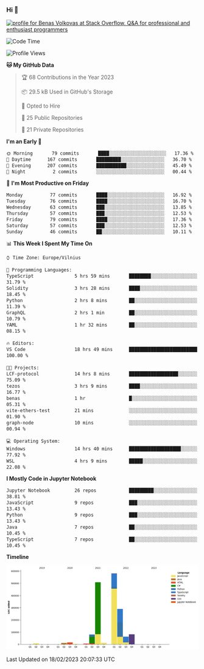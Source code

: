 ### Hi 👋
<a href="https://stackoverflow.com/users/14954249/benas-volkovas"><img src="https://stackoverflow.com/users/flair/14954249.png?theme=dark" width="208" height="58" alt="profile for Benas Volkovas at Stack Overflow, Q&amp;A for professional and enthusiast programmers" title="profile for Benas Volkovas at Stack Overflow, Q&amp;A for professional and enthusiast programmers"></a>

<!--START_SECTION:waka-->
![Code Time](http://img.shields.io/badge/Code%20Time-1%2C278%20hrs%2011%20mins-blue)

![Profile Views](http://img.shields.io/badge/Profile%20Views-5-blue)

**🐱 My GitHub Data** 

> 🏆 68 Contributions in the Year 2023
 > 
> 📦 29.5 kB Used in GitHub's Storage 
 > 
> 💼 Opted to Hire
 > 
> 📜 25 Public Repositories 
 > 
> 🔑 21 Private Repositories  
 > 
**I'm an Early 🐤** 

```text
🌞 Morning       79 commits       ████░░░░░░░░░░░░░░░░░░░░░   17.36 % 
🌆 Daytime      167 commits       █████████░░░░░░░░░░░░░░░░   36.70 % 
🌃 Evening      207 commits       ███████████░░░░░░░░░░░░░░   45.49 % 
🌙 Night          2 commits       ░░░░░░░░░░░░░░░░░░░░░░░░░   00.44 % 

```
📅 **I'm Most Productive on Friday** 

```text
Monday          77 commits       ████░░░░░░░░░░░░░░░░░░░░░   16.92 % 
Tuesday         76 commits       ████░░░░░░░░░░░░░░░░░░░░░   16.70 % 
Wednesday       63 commits       ███░░░░░░░░░░░░░░░░░░░░░░   13.85 % 
Thursday        57 commits       ███░░░░░░░░░░░░░░░░░░░░░░   12.53 % 
Friday          79 commits       ████░░░░░░░░░░░░░░░░░░░░░   17.36 % 
Saturday        57 commits       ███░░░░░░░░░░░░░░░░░░░░░░   12.53 % 
Sunday          46 commits       ██░░░░░░░░░░░░░░░░░░░░░░░   10.11 % 

```


📊 **This Week I Spent My Time On** 

```text
⌚︎ Time Zone: Europe/Vilnius

💬 Programming Languages: 
TypeScript               5 hrs 59 mins       ████████░░░░░░░░░░░░░░░░░   31.79 % 
Solidity                 3 hrs 28 mins       ████░░░░░░░░░░░░░░░░░░░░░   18.45 % 
Python                   2 hrs 8 mins        ██░░░░░░░░░░░░░░░░░░░░░░░   11.39 % 
GraphQL                  2 hrs 1 min         ██░░░░░░░░░░░░░░░░░░░░░░░   10.79 % 
YAML                     1 hr 32 mins        ██░░░░░░░░░░░░░░░░░░░░░░░   08.15 % 

🔥 Editors: 
VS Code                  18 hrs 49 mins      █████████████████████████   100.00 % 

🐱‍💻 Projects: 
LCF-protocol             14 hrs 8 mins       ██████████████████░░░░░░░   75.09 % 
tezos                    3 hrs 9 mins        ████░░░░░░░░░░░░░░░░░░░░░   16.77 % 
benas                    1 hr                █░░░░░░░░░░░░░░░░░░░░░░░░   05.31 % 
vite-ethers-test         21 mins             ░░░░░░░░░░░░░░░░░░░░░░░░░   01.90 % 
graph-node               10 mins             ░░░░░░░░░░░░░░░░░░░░░░░░░   00.94 % 

💻 Operating System: 
Windows                  14 hrs 40 mins      ███████████████████░░░░░░   77.92 % 
WSL                      4 hrs 9 mins        █████░░░░░░░░░░░░░░░░░░░░   22.08 % 

```

**I Mostly Code in Jupyter Notebook** 

```text
Jupyter Notebook         26 repos            █████████░░░░░░░░░░░░░░░░   38.81 % 
JavaScript               9 repos             ███░░░░░░░░░░░░░░░░░░░░░░   13.43 % 
Python                   9 repos             ███░░░░░░░░░░░░░░░░░░░░░░   13.43 % 
Java                     7 repos             ██░░░░░░░░░░░░░░░░░░░░░░░   10.45 % 
TypeScript               7 repos             ██░░░░░░░░░░░░░░░░░░░░░░░   10.45 % 

```


**Timeline**

![Chart not found](https://raw.githubusercontent.com/BenasVolkovas/BenasVolkovas/main/charts/bar_graph.png) 


 Last Updated on 18/02/2023 20:07:33 UTC
<!--END_SECTION:waka-->
